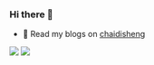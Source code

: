 ### Hi there 👋

<!--
**chaidisheng/chaidisheng** is a ✨ _special_ ✨ repository because its `README.md` (this file) appears on your GitHub profile.

Here are some ideas to get you started:

- 🔭 I’m currently working on ...
- 🌱 I’m currently learning ...
- 👯 I’m looking to collaborate on ...
- 🤔 I’m looking for help with ...
- 💬 Ask me about ...
- 📫 How to reach me: ...
- 😄 Pronouns: ...
- ⚡ Fun fact: ...
-->

- 🔭 Read my blogs on <a href="">chaidisheng</a>
<p>
<img src = "https://github-readme-stats.vercel.app/api?username=chaidisheng&show_icons=true&theme=radical">
<img src = "https://github-readme-stats.vercel.app/api/top-langs/?username=chaidisheng&layout=compact&theme=radical">
</p>
